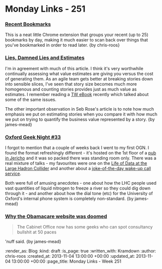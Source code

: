Monday Links - 251
==================

### [Recent Bookmarks](https://chrome.google.com/webstore/detail/recent-bookmarks/olndffocioplakeilhkgenfgdincjlpn)

This is a neat little Chrome extension that groups your recent (up to 25) bookmarks by day, making it much easier to scan back over things that you've bookmarked in order to read later. {by chris-roos}


### [Lies, Damned Lies and Estimates](http://accu.org/var/uploads/journals/Overload117.pdf)

I'm in agreement with much of this article. I think it's very worthwhile continually assessing what value estimates are giving you versus the cost of generating them. As an agile team gets better at breaking stories down into sensible slices, I've seen that story size becomes much more homogenous and counting stories provides just as much value as estimates. I remember reading a [TW eBook](http://info.thoughtworks.com/how-do-you-estimate-on-an-Agile-project.html) recently which talked about some of the same issues.

The other important observation in Seb Rose's article is to note how much emphasis we put on estimating stories when you compare it with how much we put on trying to quantify the business value represented by a story. {by james-mead}


### [Oxford Geek Night #33](http://oxford.geeknights.net/ogn33/)

I forgot to mention that a couple of weeks back I went to my first OGN. I found the format refreshingly different - it's hosted on the 1st floor of a [pub in Jericho](http://www.thejerichooxford.co.uk/) and it was so packed there was standing room only. There was a real mixture of talks - my favourites were one on the [Life of Data at the Large Hadron Collider](http://media.ogn.s3.amazonaws.com/ogn33/keynote-SimonMetson.pdf) and another about a [joke-of-the-day wake-up call service](http://media.ogn.s3.amazonaws.com/ogn33/microslot-DavidNorth.odp).

Both were full of amusing anecdotes - one about how the LHC people used vast quantities of liquid nitrogen to freeze a river so they could dig down through it - and another about how the dial tone (etc) for the University of Oxford's internal phone system is completely non-standard. {by james-mead}


### [Why the Obamacare website was doomed](http://www.theguardian.com/technology/2013/nov/03/obamacare-website-barack-obama-healthcare-computer-meltdown)

> The Cabinet Office now has some geeks who can spot consultancy bullshit at 50 paces

'nuff said. {by james-mead}

:render_as: Blog
:kind: draft
:is_page: true
:written_with: Kramdown
:author: chris-roos
:created_at: 2013-11-04 13:00:00 +00:00
:updated_at: 2013-11-04 13:00:00 +00:00
:page_title: Monday Links - Week 251
